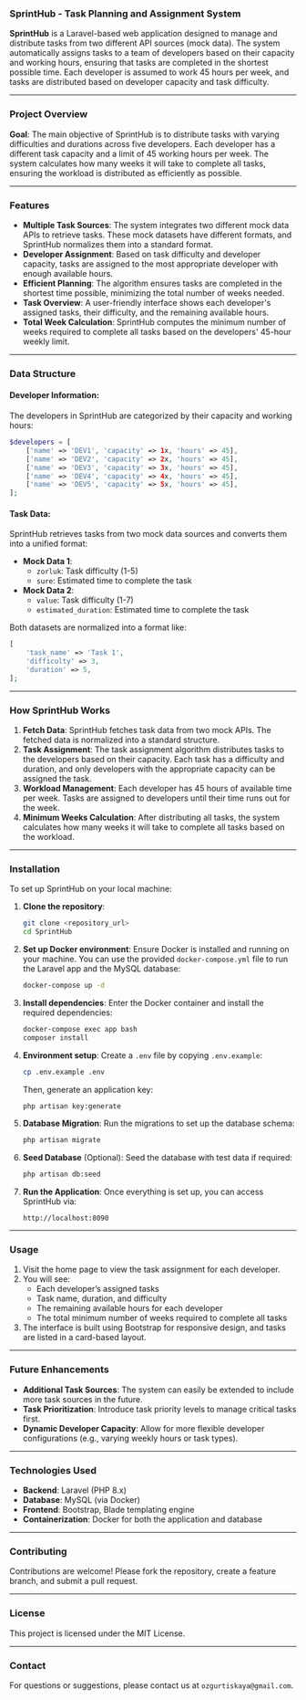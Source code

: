 ### SprintHub - Task Planning and Assignment System

**SprintHub** is a Laravel-based web application designed to manage and distribute tasks from two different API sources (mock data). The system automatically assigns tasks to a team of developers based on their capacity and working hours, ensuring that tasks are completed in the shortest possible time. Each developer is assumed to work 45 hours per week, and tasks are distributed based on developer capacity and task difficulty.

---

### Project Overview

**Goal**:
The main objective of SprintHub is to distribute tasks with varying difficulties and durations across five developers. Each developer has a different task capacity and a limit of 45 working hours per week. The system calculates how many weeks it will take to complete all tasks, ensuring the workload is distributed as efficiently as possible.

---

### Features

- **Multiple Task Sources**: The system integrates two different mock data APIs to retrieve tasks. These mock datasets have different formats, and SprintHub normalizes them into a standard format.
- **Developer Assignment**: Based on task difficulty and developer capacity, tasks are assigned to the most appropriate developer with enough available hours.
- **Efficient Planning**: The algorithm ensures tasks are completed in the shortest time possible, minimizing the total number of weeks needed.
- **Task Overview**: A user-friendly interface shows each developer's assigned tasks, their difficulty, and the remaining available hours.
- **Total Week Calculation**: SprintHub computes the minimum number of weeks required to complete all tasks based on the developers' 45-hour weekly limit.

---

### Data Structure

#### Developer Information:
The developers in SprintHub are categorized by their capacity and working hours:
```php
$developers = [
    ['name' => 'DEV1', 'capacity' => 1x, 'hours' => 45],
    ['name' => 'DEV2', 'capacity' => 2x, 'hours' => 45],
    ['name' => 'DEV3', 'capacity' => 3x, 'hours' => 45],
    ['name' => 'DEV4', 'capacity' => 4x, 'hours' => 45],
    ['name' => 'DEV5', 'capacity' => 5x, 'hours' => 45],
];
```

#### Task Data:
SprintHub retrieves tasks from two mock data sources and converts them into a unified format:
- **Mock Data 1**:
    - `zorluk`: Task difficulty (1-5)
    - `sure`: Estimated time to complete the task
- **Mock Data 2**:
    - `value`: Task difficulty (1-7)
    - `estimated_duration`: Estimated time to complete the task

Both datasets are normalized into a format like:
```php
[
    'task_name' => 'Task 1',
    'difficulty' => 3,
    'duration' => 5,
];
```

---

### How SprintHub Works

1. **Fetch Data**: SprintHub fetches task data from two mock APIs. The fetched data is normalized into a standard structure.
2. **Task Assignment**: The task assignment algorithm distributes tasks to the developers based on their capacity. Each task has a difficulty and duration, and only developers with the appropriate capacity can be assigned the task.
3. **Workload Management**: Each developer has 45 hours of available time per week. Tasks are assigned to developers until their time runs out for the week.
4. **Minimum Weeks Calculation**: After distributing all tasks, the system calculates how many weeks it will take to complete all tasks based on the workload.

---

### Installation

To set up SprintHub on your local machine:

1. **Clone the repository**:
   ```bash
   git clone <repository_url>
   cd SprintHub
   ```

2. **Set up Docker environment**:
   Ensure Docker is installed and running on your machine. You can use the provided `docker-compose.yml` file to run the Laravel app and the MySQL database:
   ```bash
   docker-compose up -d
   ```

3. **Install dependencies**:
   Enter the Docker container and install the required dependencies:
   ```bash
   docker-compose exec app bash
   composer install
   ```

4. **Environment setup**:
   Create a `.env` file by copying `.env.example`:
   ```bash
   cp .env.example .env
   ```
   Then, generate an application key:
   ```bash
   php artisan key:generate
   ```

5. **Database Migration**:
   Run the migrations to set up the database schema:
   ```bash
   php artisan migrate
   ```

6. **Seed Database** (Optional):
   Seed the database with test data if required:
   ```bash
   php artisan db:seed
   ```

7. **Run the Application**:
   Once everything is set up, you can access SprintHub via:
   ```
   http://localhost:8090
   ```

---

### Usage

1. Visit the home page to view the task assignment for each developer.
2. You will see:
    - Each developer’s assigned tasks
    - Task name, duration, and difficulty
    - The remaining available hours for each developer
    - The total minimum number of weeks required to complete all tasks
3. The interface is built using Bootstrap for responsive design, and tasks are listed in a card-based layout.

---

### Future Enhancements

- **Additional Task Sources**: The system can easily be extended to include more task sources in the future.
- **Task Prioritization**: Introduce task priority levels to manage critical tasks first.
- **Dynamic Developer Capacity**: Allow for more flexible developer configurations (e.g., varying weekly hours or task types).

---

### Technologies Used

- **Backend**: Laravel (PHP 8.x)
- **Database**: MySQL (via Docker)
- **Frontend**: Bootstrap, Blade templating engine
- **Containerization**: Docker for both the application and database

---

### Contributing

Contributions are welcome! Please fork the repository, create a feature branch, and submit a pull request.

---

### License

This project is licensed under the MIT License.

---

### Contact

For questions or suggestions, please contact us at `ozgurtiskaya@gmail.com`.